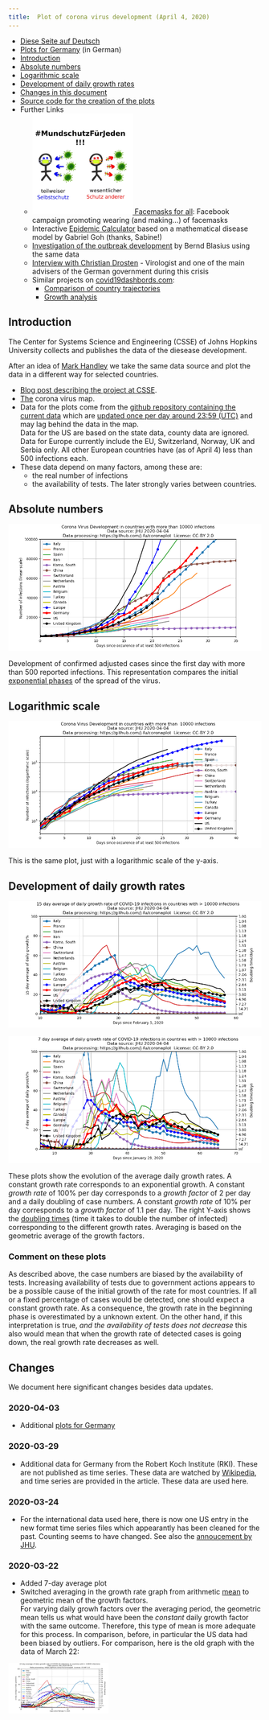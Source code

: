 ```yaml
---
title:  Plot of corona virus development (April 4, 2020)
---
```


- [Diese Seite auf Deutsch](index.md)
- [Plots for  Germany](de-plots.md) (in German)
- [Introduction](#introduction)
- [Absolute numbers](#absolute-numbers)
- [Logarithmic scale](#logarithmic-scale)
- [Development of daily growth rates](#development-of-daily-growth-rates)
- [Changes in this document](#changes)
- [Source code for the creation of the plots](https://github.com/j-fu/coronaplot)
- Further Links
    -  [<img src="ms4j.jpg" width="200"> Facemasks for all](https://www.facebook.com/groups/2725984604188343/): Facebook campaign promoting wearing (and making...) of facemasks
    - Interactive [Epidemic Calculator](http://gabgoh.github.io/COVID/index.html)
      based on a mathematical disease model by Gabriel Goh (thanks, Sabine!)
    - [Investigation of the outbreak development](https://www.staff.uni-oldenburg.de/bernd.blasius/project/corona/) by Bernd Blasius using the same data
    - [Interview with Christian Drosten](https://www.zeit.de/wissen/gesundheit/2020-03/christian-drosten-coronavirus-pandemic-germany-virologist-charite/komplettansicht) - Virologist  and one of the main advisers of the German government during this crisis
    -  Similar projects on  [covid19dashbords.com](https://covid19dashboards.com/):
       - [Comparison of country trajectories](https://covid19dashboards.com/compare-country-trajectories/)
       - [Growth analysis](https://covid19dashboards.com/growth-analysis/)


## Introduction
The Center for Systems Science and Engineering (CSSE)  of Johns Hopkins University
collects and publishes the data of the diesease development.

After an idea of [Mark Handley](https://twitter.com/MarkJHandley/status/1237119688578138112?s=20) we take the same
data source and plot the data in a different way for selected countries.


- [Blog post describing the project at CSSE](https://systems.jhu.edu/research/public-health/ncov/).
- [The](https://gisanddata.maps.arcgis.com/apps/opsdashboard/index.html#/bda7594740fd40299423467b48e9ecf6) corona virus map.
- Data for the plots come from the [github repository containing the current data](https://github.com/CSSEGISandData/COVID-19)
  which are [updated once per day around 23:59 (UTC)](https://github.com/CSSEGISandData/COVID-19/tree/master/csse_covid_19_data#update-frequency)
  and may lag behind the data in the map.    
  Data  for the  US are  based on  the state  data, county  data are
  ignored.  Data  for  Europe  currently  include   the  EU,
  Switzerland, Norway, UK and Serbia only. All other European countries have
  (as of April 4) less than 500 infections each.
- These data depend on many factors, among these are:
   - the real number of infections
   - the availability of tests.
   The later  strongly varies between countries.



## Absolute numbers
![](infected-exp.png) 

Development of confirmed  adjusted cases since the first day with more than 500 reported infections. This representation compares the initial 
[exponential phases](https://en.wikipedia.org/wiki/Exponential_growth) of the spread of the virus.


## Logarithmic scale
![](infected.png) 

This is the same plot, just with a logarithmic scale of the y-axis.


## Development of daily growth rates
![](infected-growthrate.png) 

![](infected-growthrate-weeklyavg.png) 

These plots show the evolution of the average daily growth rates. A constant growth rate corresponds to an exponential growth. A constant *growth rate* of 100% per day corresponds to a *growth factor* of 2 per day and a daily doubling of case numbers.
A constant *growth  rate* of 10% per day corresponds to a *growth factor* of 1.1 per day. The right Y-axis shows the 
[doubling times](https://en.wikipedia.org/wiki/Doubling_time) (time it takes to double the number of infected)
corresponding to the different growth rates. Averaging is based on the geometric average of the growth factors.


### Comment on these plots

As described above, the case numbers are biased by the availability of tests.  Increasing availability of tests due to government actions appears to be a possible cause of the initial growth of the rate for most countries. If all or a fixed percentage of cases would be detected, one should expect a constant growth rate. As a consequence, the  growth rate in the beginning phase is overestimated by a unknown extent.
On the other hand, if this interpretation is true, *and the availability of tests does not decrease* this also would mean that when the growth rate of detected cases is going down, the real  growth rate decreases as well.



## Changes
We document here significant changes besides data updates. 
### 2020-04-03
-  Additional [plots for  Germany](de-plots.md)
### 2020-03-29
- Additional data for Germany from the Robert Koch Institute (RKI). These are not published as time series.
These data  are watched by [Wikipedia](https://de.wikipedia.org/wiki/COVID-19-Pandemie_in_Deutschland#Infektionsfälle), and time series
are provided in the article. These data are used here.
### 2020-03-24
- For the international data used here, there is now one US entry in the new format time series files which appearantly
has been cleaned for the past. Counting seems to have changed. See also the [annoucement by JHU](https://github.com/CSSEGISandData/COVID-19/issues/1250).

### 2020-03-22
- Added 7-day average plot
- Switched averaging in the growth rate graph from arithmetic [mean](https://en.wikipedia.org/wiki/Mean) to geometric mean of the growth factors.  
For varying daily growh factors over the averaging period, the geometric mean tells us what would have been the *constant* daily growth factor  with the same outcome. Therefore, this type of mean is more adequate for this process. In comparison, before, in particular the US data had been biased by outliers. For comparison, here is the old graph with the data of March 22:

<img src="https://github.com/j-fu/coronaplot/raw/51326c1522407fca8a5c32ba280460d8924d2f06/infected-growthrate.png" width="200">




